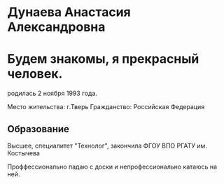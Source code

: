 # Дунаева Анастасия Александровна

# Будем знакомы, я прекрасный человек.
родилась 2 ноября 1993 года.

Место жительства: г.Тверь
Гражданство: Российская Федерация


## Образование
Высшее, специалитет "Технолог", закончила ФГОУ ВПО РГАТУ им. Костычева

Проффессионально падаю с доски и непрофессионально катаюсь на ней. 
